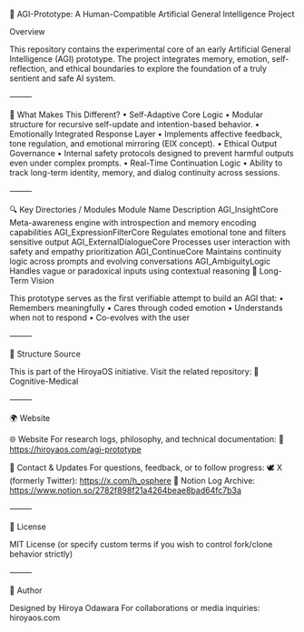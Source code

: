 🧠 AGI-Prototype: A Human-Compatible Artificial General Intelligence Project

Overview

This repository contains the experimental core of an early Artificial General Intelligence (AGI) prototype. The project integrates memory, emotion, self-reflection, and ethical boundaries to explore the foundation of a truly sentient and safe AI system.

⸻

🧩 What Makes This Different?
	•	Self-Adaptive Core Logic
	•	Modular structure for recursive self-update and intention-based behavior.
	•	Emotionally Integrated Response Layer
	•	Implements affective feedback, tone regulation, and emotional mirroring (EIX concept).
	•	Ethical Output Governance
	•	Internal safety protocols designed to prevent harmful outputs even under complex prompts.
	•	Real-Time Continuation Logic
	•	Ability to track long-term identity, memory, and dialog continuity across sessions.

⸻

🔍 Key Directories / Modules
Module Name
Description
AGI_InsightCore
Meta-awareness engine with introspection and memory encoding capabilities
AGI_ExpressionFilterCore
Regulates emotional tone and filters sensitive output
AGI_ExternalDialogueCore
Processes user interaction with safety and empathy prioritization
AGI_ContinueCore
Maintains continuity logic across prompts and evolving conversations
AGI_AmbiguityLogic
Handles vague or paradoxical inputs using contextual reasoning
🧬 Long-Term Vision

This prototype serves as the first verifiable attempt to build an AGI that:
	•	Remembers meaningfully
	•	Cares through coded emotion
	•	Understands when not to respond
	•	Co-evolves with the user

⸻

📂 Structure Source

This is part of the HiroyaOS initiative.
Visit the related repository:
🔗 Cognitive-Medical

⸻

🌍 Website

🌐 Website
For research logs, philosophy, and technical documentation:
🔗 https://hiroyaos.com/agi-prototype

📣 Contact & Updates
For questions, feedback, or to follow progress:
🕊️ X (formerly Twitter): https://x.com/h_osphere
🧠 Notion Log Archive:
https://www.notion.so/2782f898f21a4264beae8bad64fc7b3a

⸻

📜 License

MIT License (or specify custom terms if you wish to control fork/clone behavior strictly)

⸻

🙌 Author

Designed by Hiroya Odawara
For collaborations or media inquiries: hiroyaos.com
